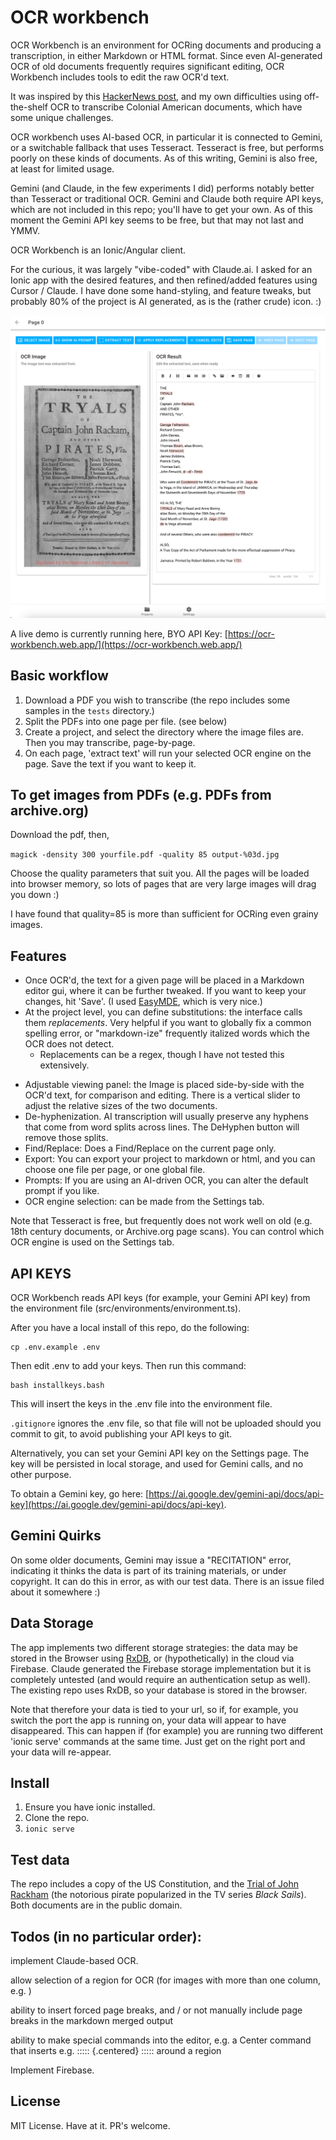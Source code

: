 # OCR workbench

OCR Workbench is an environment for OCRing documents and producing a transcription, in either Markdown or HTML format. Since even AI-generated OCR of old documents frequently requires
significant editing, OCR Workbench includes tools to edit the raw OCR'd text.

It was inspired by this [HackerNews post](https://news.ycombinator.com/item?id=43048698&utm_source=hackernewsletter&utm_medium=email&utm_term=ask_hn), and my own difficulties using off-the-shelf OCR to transcribe Colonial American documents, which have some unique challenges. 

OCR workbench uses AI-based OCR, in particular it is connected to Gemini, or a switchable fallback that uses Tesseract. Tesseract is free, but performs poorly on these kinds of documents. As of this writing, Gemini is also free, at least for limited usage.

Gemini (and Claude, in the few experiments I did) performs notably better than Tesseract or traditional OCR. Gemini and Claude both require API keys, which are not included in this repo; you'll have to get your own. As of this moment the Gemini API key seems to be free, but that may not last and YMMV. 

OCR Workbench is an Ionic/Angular client.

For the curious, it was largely "vibe-coded" with Claude.ai. I asked for an Ionic app with the desired features, and then refined/added features using Cursor / Claude. I have done some hand-styling, and feature tweaks, but probably 80% of the project is AI generated, as is the (rather crude) icon. :)

![screenshot](images/Screenshot.png)

A live demo is currently running here, BYO API Key: [https://ocr-workbench.web.app/](https://ocr-workbench.web.app/) 

## Basic workflow

1. Download a PDF you wish to transcribe (the repo includes some samples in the ```tests``` directory.)
2. Split the PDFs into one page per file. (see below)
3. Create a project, and select the directory where the image files are. Then you may transcribe, page-by-page.
4. On each page, 'extract text' will run your selected OCR engine on the page. Save the text if you want to keep it. 


## To get images from PDFs (e.g. PDFs from archive.org)

Download the pdf, then, 

```magick -density 300 yourfile.pdf -quality 85 output-%03d.jpg```

Choose the quality parameters that suit you. All the pages will be loaded into browser memory, so lots of pages that are very large images will drag you down :)

I have found that quality=85 is more than sufficient for OCRing even grainy images.

## Features

- Once OCR'd, the text for a given page will be placed in a Markdown editor gui, where it can be further tweaked. If you want to keep your changes, hit 'Save'. (I used [EasyMDE](https://github.com/Ionaru/easy-markdown-editor), which is very nice.)
- At the project level, you can define substitutions:  the interface calls them *replacements*. Very helpful if you want to globally fix a common spelling error, or "markdown-ize" frequently italized words which the OCR does not detect.
  - Replacements can be a regex, though I have not tested this extensively.
* Adjustable viewing panel: the Image is placed side-by-side with the OCR'd text, for comparison and editing. There is a vertical slider to adjust the relative sizes of the two documents.
* De-hyphenization. AI transcription will usually preserve any hyphens that come from word splits across lines. The DeHyphen button will remove those splits. 
* Find/Replace: Does a Find/Replace on the current page only.
* Export: You can export your project to markdown or html, and you can choose one file per page, or one global file. 
* Prompts: If you are using an AI-driven OCR, you can alter the default prompt if you like. 
* OCR engine selection: can be made from the Settings tab.

Note that Tesseract is free, but frequently does not work well on old (e.g. 18th century documents, or Archive.org page scans). You can control which OCR engine is used on the Settings tab.

## API KEYS

OCR Workbench reads API keys (for example, your Gemini API key) from the environment file (src/environments/environment.ts).

After you have a local install of this repo, do the following:
 
```
cp .env.example .env
```

Then edit .env to add your keys. Then run this command:

```
bash installkeys.bash
```

This will insert the keys in the .env file into the environment file. 

`.gitignore` ignores the .env file, so that file will not be uploaded should you commit to git, to avoid publishing your API keys to git. 

Alternatively, you can set your Gemini API key on the Settings page. The key will be persisted in local storage, and used for Gemini calls, and no other purpose.

To obtain a Gemini key, go here: [https://ai.google.dev/gemini-api/docs/api-key](https://ai.google.dev/gemini-api/docs/api-key).

## Gemini Quirks

On some older documents, Gemini may issue a "RECITATION" error, indicating it thinks the data is part of its training materials, or under copyright. It can do this in error, as with our test data. There is an issue filed about it somewhere :)

## Data Storage

The app implements two different storage strategies: the data may be stored in the Browser using [RxDB](https://rxdb.info/), or (hypothetically) in the cloud via Firebase. Claude generated the Firebase storage implementation but it is completely untested (and would require an authentication setup as well). The existing repo uses RxDB, so your database is stored in the browser.

Note that therefore your data is tied to your url, so if, for example, you switch the port the app is running on, your data will appear to have disappeared. This can happen if (for example) you are running two different 'ionic serve' commands at the same time. Just get on the right port and your data will re-appear.

## Install

1. Ensure you have ionic installed.
2. Clone the repo.
3. `ionic serve`

## Test data

The repo includes a copy of the US Constitution, and the [Trial of John Rackham](https://discovery.nationalarchives.gov.uk/details/r/C14075679) (the notorious pirate popularized in the TV series *Black Sails*). Both documents are in the public domain.

## Todos (in no particular order):

implement Claude-based OCR. 

allow selection of a region for OCR (for images with more than one column, e.g. )

ability to insert forced page breaks, and / or not manually include page breaks in the markdown merged output

ability to make special commands into the editor, e.g. a Center command that inserts e.g.
::::: {.centered}
::::: 
around a region

Implement Firebase.

## License

MIT License. Have at it. PR's welcome.


